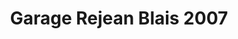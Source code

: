 ---
title: "Garage Rejean Blais 2007"
url: /trois-rivieres/garage-rejean-blais-2007/
shop: Autowerkstatt
---